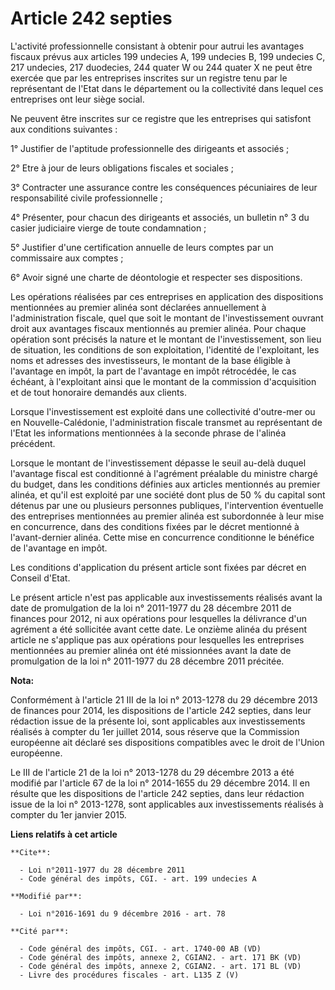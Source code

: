 # Article 242 septies

L'activité professionnelle consistant à obtenir pour autrui les avantages fiscaux prévus aux articles 199 undecies A, 199
undecies B, 199 undecies C, 217 undecies, 217 duodecies, 244 quater W ou 244 quater X ne peut être exercée que par les
entreprises inscrites sur un registre tenu par le représentant de l'Etat dans le département ou la collectivité dans lequel
ces entreprises ont leur siège social. 

Ne peuvent être inscrites sur ce registre que les entreprises qui satisfont aux conditions suivantes : 

1° Justifier de l'aptitude professionnelle des dirigeants et associés ; 

2° Etre à jour de leurs obligations fiscales et sociales ; 

3° Contracter une assurance contre les conséquences pécuniaires de leur responsabilité civile professionnelle ; 

4° Présenter, pour chacun des dirigeants et associés, un bulletin n° 3 du casier judiciaire vierge de toute condamnation ; 

5° Justifier d'une certification annuelle de leurs comptes par un commissaire aux comptes ; 

6° Avoir signé une charte de déontologie et respecter ses dispositions. 

Les opérations réalisées par ces entreprises en application des dispositions mentionnées au premier alinéa sont déclarées
annuellement à l'administration fiscale, quel que soit le montant de l'investissement ouvrant droit aux avantages fiscaux
mentionnés au premier alinéa. Pour chaque opération sont précisés la nature et le montant de l'investissement, son lieu de
situation, les conditions de son exploitation, l'identité de l'exploitant, les noms et adresses des investisseurs, le montant
de la base éligible à l'avantage en impôt, la part de l'avantage en impôt rétrocédée, le cas échéant, à l'exploitant ainsi
que le montant de la commission d'acquisition et de tout honoraire demandés aux clients. 

Lorsque l'investissement est exploité dans une collectivité d'outre-mer ou en Nouvelle-Calédonie, l'administration fiscale
transmet au représentant de l'Etat les informations mentionnées à la seconde phrase de l'alinéa précédent. 

Lorsque le montant de l'investissement dépasse le seuil au-delà duquel l'avantage fiscal est conditionné à l'agrément
préalable du ministre chargé du budget, dans les conditions définies aux articles mentionnés au premier alinéa, et qu'il est
exploité par une société dont plus de 50 % du capital sont détenus par une ou plusieurs personnes publiques, l'intervention
éventuelle des entreprises mentionnées au premier alinéa est subordonnée à leur mise en concurrence, dans des conditions
fixées par le décret mentionné à l'avant-dernier alinéa. Cette mise en concurrence conditionne le bénéfice de l'avantage en
impôt. 

Les conditions d'application du présent article sont fixées par décret en Conseil d'Etat. 

Le présent article n'est pas applicable aux investissements réalisés avant la date de promulgation de la loi n° 2011-1977 du
28 décembre 2011 de finances pour 2012, ni aux opérations pour lesquelles la délivrance d'un agrément a été sollicitée avant
cette date. Le onzième alinéa du présent article ne s'applique pas aux opérations pour lesquelles les entreprises mentionnées
au premier alinéa ont été missionnées avant la date de promulgation de la loi n° 2011-1977 du 28 décembre 2011 précitée.

**Nota:**

Conformément à l'article 21 III de la loi n° 2013-1278 du 29 décembre 2013 de finances pour 2014, les dispositions de
l'article 242 septies, dans leur rédaction issue de la présente loi, sont applicables aux investissements réalisés à compter
du 1er juillet 2014, sous réserve que la Commission européenne ait déclaré ses dispositions compatibles avec le droit de
l'Union européenne. 

Le III de l'article 21 de la loi n° 2013-1278 du 29 décembre 2013 a été modifié par l'article 67 de la loi n° 2014-1655 du 29
décembre 2014. Il en résulte que les dispositions de l'article 242 septies, dans leur rédaction issue de la loi n° 2013-1278,
sont applicables aux investissements réalisés à compter du 1er janvier 2015.

**Liens relatifs à cet article**

	**Cite**:

	  - Loi n°2011-1977 du 28 décembre 2011
	  - Code général des impôts, CGI. - art. 199 undecies A

	**Modifié par**:

	  - Loi n°2016-1691 du 9 décembre 2016 - art. 78

	**Cité par**:

	  - Code général des impôts, CGI. - art. 1740-00 AB (VD)
	  - Code général des impôts, annexe 2, CGIAN2. - art. 171 BK (VD)
	  - Code général des impôts, annexe 2, CGIAN2. - art. 171 BL (VD)
	  - Livre des procédures fiscales - art. L135 Z (V)
